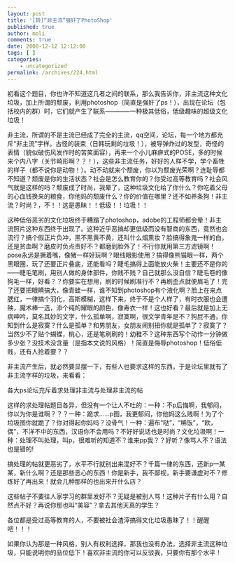```yaml
---
layout: post
title: '[转]“非主流”强奸了PhotoShop'
published: true
author: moli
comments: true
date: 2008-12-12 12:12:00
tags: [ ]
categories:
    - uncategorized
permalink: /archives/224.html
---
```

初看这个题目，你也许不知道这几者之间的联系，那么我告诉你，非主流这种文化垃圾，加上所谓的颓废，利用photoshop（简直是强奸了ps！），出现在论坛（包括校内的群）时，它们就产生了联系&mdash;&mdash;&mdash;&mdash;一种极其低俗，低级趣味的超级文化垃圾！ 

非主流，所谓的不是主流已经成了完全的主流，qq空间，论坛，每一个地方都充斥&ldquo;非主流&rdquo;字样。古怪的装束（日韩玩剩的垃圾！），被导弹炸过的发型，奇怪的表情（貌似破伤风发作时的苦笑面容），再来一个小儿麻痹式的POSE，多的时候来个内八字（关节畸形啊？？！），这些非主流任务，好好的人样不学，学个畜牲的样子（都不说你是动物！）。动不动就来个颓废，你以为颓废光荣啊？连耻辱都不知道？颓废是你的生活状态？社会是怎么教育你的？你受过高等教育吗？社会风气就是这样的吗？颓废成了时尚，我晕了，这种垃圾文化给了你什么？你吃着父母的心血钱换来的粮食，你他妈的颓废什么？你的价值在哪里？还不如养条狗！非主流？时尚？，不！！这是愚昧！！低级！！垃圾！！ 

这种低俗恶劣的文化垃圾终于糟蹋了photoshop，adobe的工程师都会晕！非主流照片这种东西终于出现了。这种近乎恶搞却更低级而没有智商的东西，竟然也会流行？搞个假正片负冲，黑不黑黄不黄，还叫什么烟熏妆？脸搞得象鬼一样的白，还是贫血啊？磨皮时负点责好不？都磨到脸外了！不行你就用第三方滤镜啊！pose永远是撅着嘴，像猪一样好玩啊？眼线眼影使用？搞得像熊猫眼一样，两个黑眼圈，玩了还要正片叠底，还能看吗？睫毛搞得上面能放火柴！主要还不是你的――睫毛笔刷，用别人做的身体部件，你贱不贱？自己就那么没自信？睫毛卷的像狗毛一样，好看？？你要实在想用，刷的时候刷准行不？再刷歪点就便眉毛了！完了还要把眼睛搞大，像青蛙一样，谁不知到photoshop有个液化啊？脸上在来点腮红，一律搞个羽化，高斯模糊，这样下来，终于不是个人样了，有时衣服也会遭殃，魔术棒一选，添个纯的耀眼的颜色，像寿衣一样！这也好看？最后就是加上无病呻吟，莫名其妙的文字，什么孤单啊，寂寞啊，很文学青年是不？狗屁不通，你知到什么是寂寞？什么是孤单？和男朋友，女朋友闹别扭你就是孤单了？寂寞了？当然少不了贴个蝴蝶，桃心，还是笔刷刷的！幼稚不？这种东西写个动作一分钟做多少张？没技术没含量（是指本文说的风格）！简直是侮辱photoshop！低俗低贱，还有人抢着要？？ 

非主流产生后，就必然要显摆一下，有些人也要求这样的东西，于是论坛里就有了非主流字样的垃圾，来看看： 

各大ps论坛充斥着求处理非主流与处理非主流的帖 

这样的求处理帖题目各异，但没有一个让人不吐的：一种：不p后悔啊，我郁闷，你以为你是谁啊？？？一种：跪求……p图，我更郁闷，你他妈这么贱啊！为了个垃圾图你就跪了？你对得起你妈吗？没骨气！一种：遍布&ldquo;哒&rdquo;，&ldquo;稀饭&rdquo;，&ldquo;欧，偶&rdquo;，不洋不中的东西，汉语你不会用吗？不好好说话也是时尚？文化垃圾啊！一种：处理不叫处理，叫p，很难听的知道不？谁来pp我？？好听？像骂人不？语法也是错的! 

搞处理的帖就更恶劣了，水平不行就别出来混好不？千篇一律的东西，还新p一某某，新什么啊？还是那些恶心的东西！你是新手，我不鄙视，新手要谦虚对不？修炼好了再出来！就会几种那样的也出来开什么店？ 

这些帖子不要往人家学习的群里发好不？无疑是被别人骂！这种片子有什么用？自然点不好？再说你那也叫&ldquo;美容&rdquo;？拿去其他天真的学生？ 

各位都是受过高等教育的人，不要被社会渣滓搞得文化垃圾愚昧了！！醒醒吧！！！ 

如果你认为那是一种风格，别人有权利选择，那我也没有办法，选择非主流这种垃圾，只能说明你的品位低下！喜欢非主流的你可以反驳我，只要你有那个水平！